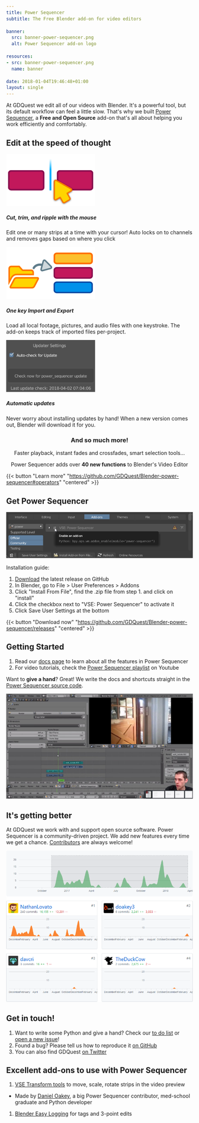 ```yaml
---
title: Power Sequencer
subtitle: The Free Blender add-on for video editors

banner:
  src: banner-power-sequencer.png
  alt: Power Sequencer add-on logo

resources:
- src: banner-power-sequencer.png
  name: banner

date: 2018-01-04T19:46:48+01:00
layout: single
---
```


At GDQuest we edit all of our videos with Blender. It's a powerful tool, but its default workflow can feel a little slow. That's why we built [Power Sequencer](https://github.com/GDQuest/Blender-power-sequencer/), a **Free and Open Source** add-on that's all about helping you work efficiently and comfortably.

<div class="container base-top-padding">
  <h2 data-font="centered" class="no-margin">Edit at the speed of thought</h2>
  <div class="grid split3 big-top-margin" data-font="centered">
      <div class="card outline">
          <img src="./img/mouse-cut.png" alt="A mouse cursor icon in the middle of two strips, after cutting them in half" style="background-color: black;">
          <div class="content">
              <h5>Cut, trim, and ripple with the mouse</h5>
              <p>Edit one or many strips at a time with your cursor! Auto locks on to channels and removes gaps based on where you click</p>
          </div>
      </div>
      <div class="card outline">
          <img src="./img/one-key-import.png" alt="Arrow pointing from a folder icon towards 3 stacked video, image and audio strips" style="background-color: black;">
          <div class="content">
              <h5>One key Import and Export</h5>
              <p>Load all local footage, pictures, and audio files with one keystroke. The add-on keeps track of imported files per-project.</p>
          </div>
      </div>
      <div class="card outline">
          <img src="./img/auto-updates.png" alt="blender logo">
          <div class="content">
              <h5>Automatic updates</h5>
              <p>Never worry about installing updates by hand! When a new version comes out, Blender will download it for you.</p>
          </div>
      </div>
  </div>
</div>

<h3 align="center">
And so much more!
</h3>

<p align="center">
Faster playback, instant fades and crossfades, smart selection tools...
</p>

<p align="center">
Power Sequencer adds over <strong>40 new functions</strong> to Blender's Video Editor
</p>

{{< button "Learn more" "https://github.com/GDQuest/Blender-power-sequencer#operators" "centered" >}}


## Get Power Sequencer

![The enable add-on window and checkbox](./img/blender-enable-addon.png)

Installation guide:

1. [Download](https://github.com/GDQuest/Blender-power-sequencer/releases) the latest release on GitHub
1. In Blender, go to File > User Preferences > Addons
1. Click "Install From File", find the .zip file from step 1. and click on "install"
1. Click the checkbox next to "VSE: Power Sequencer" to activate it
1. Click Save User Settings at the bottom

{{< button "Download now" "https://github.com/GDQuest/Blender-power-sequencer/releases" "centered" >}}

## Getting Started

1. Read our [docs page](docs) to learn about all the features in Power Sequencer
1. For video tutorials, check the [Power Sequencer playlist](https://www.youtube.com/watch?v=boAhi8hWBXc&list=PLhqJJNjsQ7KFjp88Cu57Zb9_wFt7nlkEI) on Youtube

Want to **give a hand**? Great! We write the docs and shortcuts straight in the [Power Sequencer source code](https://github.com/GDQuest/Blender-power-sequencer/).

![Daniel Oakey, a med school graduate and open source enthusiast, teaching video editing with Blender](./img/doakey3-beginner-tutorial.jpg)

## It's getting better

At GDQuest we work with and support open source software. Power Sequencer is a community-driven project. We add new features every time we get a chance. [Contributors](https://github.com/GDQuest/Blender-power-sequencer) are always welcome!

![Graph showing the code contributions over time on GitHub](./img/github-activity.png)


## Get in touch!

1. Want to write some Python and give a hand? Check our [to do list](https://github.com/GDQuest/Blender-power-sequencer/issues) or [open a new issue](https://github.com/GDQuest/Blender-power-sequencer/issues/new)!
1. Found a bug? Please tell us how to reproduce it [on GitHub](https://github.com/GDQuest/Blender-power-sequencer/issues/new)
1. You can also find GDQuest [on Twitter](https://twitter.com/NathanGDQuest)

## Excellent add-ons to use with Power Sequencer

1. [VSE Transform tools](https://github.com/doakey3/VSE_Transform_Tools) to move, scale, rotate strips in the video preview
  - Made by [Daniel Oakey](https://github.com/doakey3/), a big Power Sequencer contributor, med-school graduate and Python developer
1. [Blender Easy Logging](http://easy-logging.net/) for tags and 3-point edits
